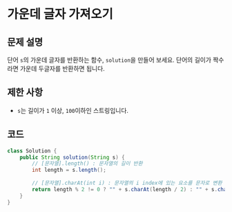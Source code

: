 # 가운데 글자 가져오기

## 문제 설명
단어 `s`의 가운데 글자를 반환하는 함수, `solution`을 만들어 보세요. 단어의 길이가 짝수라면 가운데 두글자를 반환하면 됩니다.

## 제한 사항
- `s`는 길이가 `1` 이상, `100`이하인 스트링입니다.

## 코드
```java
class Solution {
    public String solution(String s) {
        // [문자열].length() : 문자열의 길이 반환
        int length = s.length();
        
        // [문자열].charAt(int i) : 문자열의 i index에 있는 요소를 문자로 변환
        return length % 2 != 0 ? "" + s.charAt(length / 2) : "" + s.charAt(length / 2 - 1) + s.charAt(length / 2);
    }
}
```